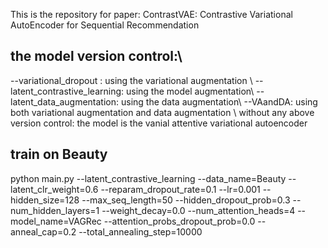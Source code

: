 This is the repository for paper: ContrastVAE: Contrastive Variational AutoEncoder for Sequential
Recommendation

## the model version control:\\
--variational_dropout : using the variational augmentation \\
--latent_contrastive_learning: using the model augmentation\\
--latent_data_augmentation: using the data augmentation\\
--VAandDA: using both variational augmentation and data augmentation \\
without any above version control: the model is the vanial attentive variational autoencoder


## train on Beauty
python main.py --latent_contrastive_learning --data_name=Beauty --latent_clr_weight=0.6 --reparam_dropout_rate=0.1 --lr=0.001 --hidden_size=128 --max_seq_length=50 --hidden_dropout_prob=0.3 --num_hidden_layers=1 --weight_decay=0.0 --num_attention_heads=4 --model_name=VAGRec --attention_probs_dropout_prob=0.0 --anneal_cap=0.2 --total_annealing_step=10000

